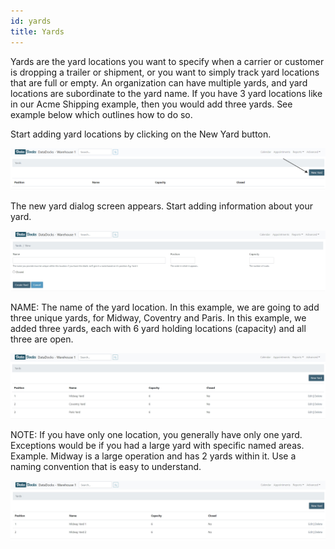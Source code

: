 ```yaml
---
id: yards
title: Yards
---
```


Yards are the yard locations you want to specify when a carrier or customer is dropping a trailer or shipment, or you want to simply track yard locations that are full or empty. An organization can have multiple yards, and yard locations are subordinate to the yard name. If you have 3 yard locations like in our Acme Shipping example, then you would add three yards. See example below which outlines how to do so. 

Start adding yard locations by clicking on the New Yard button. 

![New Yard](/img/docs/advanced/yards/new.jpg)

The new yard dialog screen appears. Start adding information about your yard. 

![New Yard Screen](/img/docs/advanced/yards/dialog.jpg)

NAME: The name of the yard location. In this example, we are going to add three unique yards, for Midway, Coventry and Paris. In this example, we added three yards, each with 6 yard holding locations (capacity) and all three are open. 

![New Yard with Name](/img/docs/advanced/yards/yards-with-names-added.jpg)

NOTE: If you have only one location, you generally have only one yard. Exceptions would be if you had a large yard with specific named areas. Example. Midway is a large operation and has 2 yards within it. Use a naming convention that is easy to understand. 

![Yard Example](/img/docs/advanced/yards/midway-yard-example.jpg)